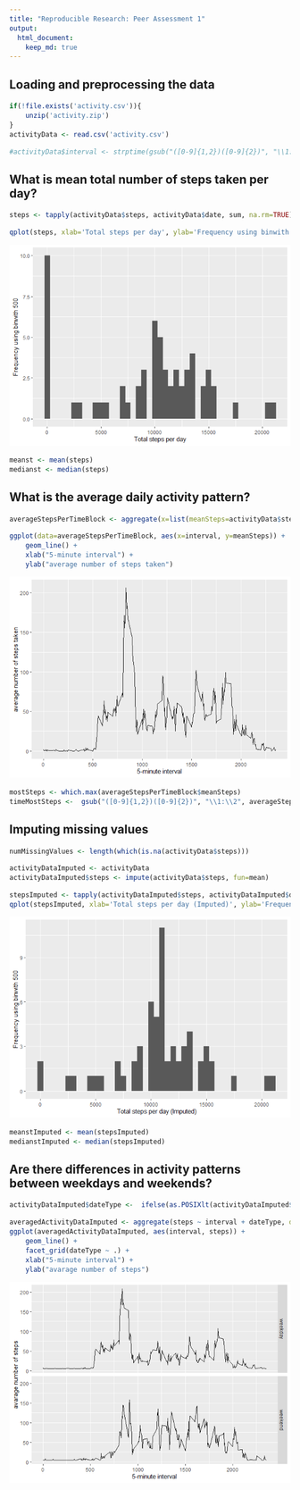 ```yaml
---
title: "Reproducible Research: Peer Assessment 1"
output: 
  html_document:
    keep_md: true
---
```



## Loading and preprocessing the data




```r
if(!file.exists('activity.csv')){
    unzip('activity.zip')
}
activityData <- read.csv('activity.csv')
```



```r
#activityData$interval <- strptime(gsub("([0-9]{1,2})([0-9]{2})", "\\1:\\2", activityData$interval), format='%H:%M')
```



## What is mean total number of steps taken per day?

```r
steps <- tapply(activityData$steps, activityData$date, sum, na.rm=TRUE)
```


```r
qplot(steps, xlab='Total steps per day', ylab='Frequency using binwith 500', binwidth=500)
```

![](PA1_template_files/figure-html/unnamed-chunk-5-1.png)<!-- -->


```r
meanst <- mean(steps)
medianst <- median(steps)
```


## What is the average daily activity pattern?

```r
averageStepsPerTimeBlock <- aggregate(x=list(meanSteps=activityData$steps), by=list(interval=activityData$interval), FUN=mean, na.rm=TRUE)
```



```r
ggplot(data=averageStepsPerTimeBlock, aes(x=interval, y=meanSteps)) +
    geom_line() +
    xlab("5-minute interval") +
    ylab("average number of steps taken") 
```

![](PA1_template_files/figure-html/unnamed-chunk-8-1.png)<!-- -->


```r
mostSteps <- which.max(averageStepsPerTimeBlock$meanSteps)
timeMostSteps <-  gsub("([0-9]{1,2})([0-9]{2})", "\\1:\\2", averageStepsPerTimeBlock[mostSteps,'interval'])
```



## Imputing missing values

```r
numMissingValues <- length(which(is.na(activityData$steps)))
```


```r
activityDataImputed <- activityData
activityDataImputed$steps <- impute(activityData$steps, fun=mean)
```


```r
stepsImputed <- tapply(activityDataImputed$steps, activityDataImputed$date, sum)
qplot(stepsImputed, xlab='Total steps per day (Imputed)', ylab='Frequency using binwith 500', binwidth=500)
```

![](PA1_template_files/figure-html/unnamed-chunk-12-1.png)<!-- -->


```r
meanstImputed <- mean(stepsImputed)
medianstImputed <- median(stepsImputed)
```


## Are there differences in activity patterns between weekdays and weekends?


```r
activityDataImputed$dateType <-  ifelse(as.POSIXlt(activityDataImputed$date)$wday %in% c(0,6), 'weekend', 'weekday')
```


```r
averagedActivityDataImputed <- aggregate(steps ~ interval + dateType, data=activityDataImputed, mean)
ggplot(averagedActivityDataImputed, aes(interval, steps)) + 
    geom_line() + 
    facet_grid(dateType ~ .) +
    xlab("5-minute interval") + 
    ylab("avarage number of steps")
```

![](PA1_template_files/figure-html/unnamed-chunk-15-1.png)<!-- -->
